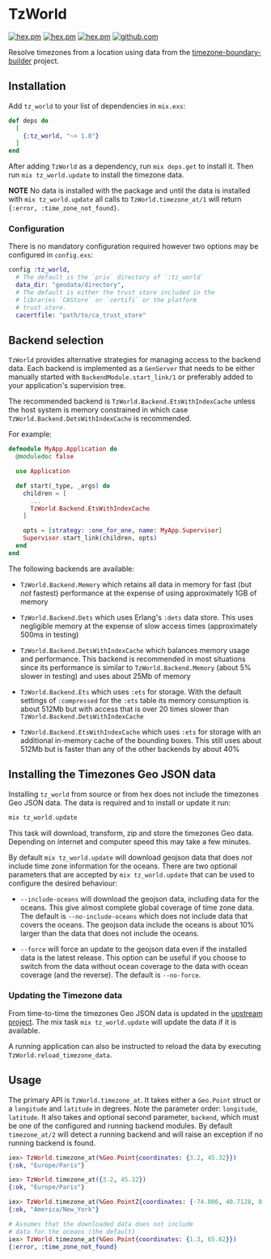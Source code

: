 # TzWorld

[![hex.pm](https://img.shields.io/hexpm/v/tz_world.svg)](https://hex.pm/packages/tz_world)
[![hex.pm](https://img.shields.io/hexpm/dt/tz_world.svg)](https://hex.pm/packages/tz_world)
[![hex.pm](https://img.shields.io/hexpm/l/tz_world.svg)](https://hex.pm/packages/tz_world)
[![github.com](https://img.shields.io/github/last-commit/kimlai/tz_world.svg)](https://github.com/kimlai/tz_world)

Resolve timezones from a location using data from the
[timezone-boundary-builder](https://github.com/evansiroky/timezone-boundary-builder)
project.

## Installation

Add `tz_world` to your list of dependencies in `mix.exs`:

```elixir
def deps do
  [
    {:tz_world, "~> 1.0"}
  ]
end
```

After adding `TzWorld` as a dependency, run `mix deps.get` to install it. Then run `mix tz_world.update` to install the timezone data.

**NOTE** No data is installed with the package and until the data is installed
with `mix tz_world.update` all calls to `TzWorld.timezone_at/1` will return
`{:error, :time_zone_not_found}`.

### Configuration

There is no mandatory configuration required however two options may be configured in `config.exs`:

```elixir
config :tz_world,
  # The default is the `priv` directory of `:tz_world`
  data_dir: "geodata/directory",
  # The default is either the trust store included in the
  # libraries `CAStore` or `certifi` or the platform
  # trust store.
  cacertfile: "path/to/ca_trust_store"
```

## Backend selection

`TzWorld` provides alternative strategies for managing access to the backend data. Each backend is implemented as a `GenServer` that needs to be either manually started with `BackendModule.start_link/1` or preferably added to your application's supervision tree.

The recommended backend is `TzWorld.Backend.EtsWithIndexCache` unless the host system is memory constrained in which case `TzWorld.Backend.DetsWithIndexCache` is recommended.

For example:

```elixir
defmodule MyApp.Application do
  @moduledoc false

  use Application

  def start(_type, _args) do
    children = [
      ...
      TzWorld.Backend.EtsWithIndexCache
    ]

    opts = [strategy: :one_for_one, name: MyApp.Supervisor]
    Supervisor.start_link(children, opts)
  end
end
```
The following backends are available:

* `TzWorld.Backend.Memory` which retains all data in memory for fast (but *not*
  fastest) performance at the expense of using approximately 1GB of memory

* `TzWorld.Backend.Dets` which uses Erlang's `:dets` data store. This uses
  negligible memory at the expense of slow access times (approximately 500ms in
  testing)

* `TzWorld.Backend.DetsWithIndexCache` which balances memory usage and
  performance. This backend is recommended in most situations since its
  performance is similar to `TzWorld.Backend.Memory` (about 5% slower in
  testing) and uses about 25Mb of memory

* `TzWorld.Backend.Ets` which uses `:ets` for storage. With the default
  settings of `:compressed` for the `:ets` table its memory consumption is
  about 512Mb  but with access that is over 20 times slower than
  `TzWorld.Backend.DetsWithIndexCache`

* `TzWorld.Backend.EtsWithIndexCache` which uses `:ets` for storage with an
  additional in-memory cache of the bounding boxes. This still uses about 512Mb
  but is faster than any of the other backends by about 40%

## Installing the Timezones Geo JSON data

Installing `tz_world` from source or from hex does not include the timezones
Geo JSON data. The data is required and to install or update it run:

```elixir
mix tz_world.update
```

This task will download, transform, zip and store the timezones Geo data. Depending on internet and computer speed this may take a few minutes.

By default `mix tz_world.update` will download geojson data that does *not* include time zone information for the oceans. There are two optional parameters that are accepted by `mix tz_world.update` that can be used to configure the desired behaviour:

* `--include-oceans` will download the geojson data, including data for the oceans. This give almost complete global coverage of time zone data.  The default is `--no-include-oceans` which does not include data that covers the oceans. The geojson data include the oceans is about 10% larger than the data that does not include the oceans.

* `--force` will force an update to the geojson data even if the installed data is the latest release. This option can be useful if you choose to switch from the data without ocean coverage to the data with ocean coverage (and the reverse). The default is `--no-force`.

### Updating the Timezone data

From time-to-time the timezones Geo JSON data is updated in the [upstream project](https://github.com/evansiroky/timezone-boundary-builder/releases). The mix task `mix tz_world.update` will update the data if it is available.

A running application can also be instructed to reload the data by executing `TzWorld.reload_timezone_data`.

## Usage

The primary API is `TzWorld.timezone_at`. It takes either a `Geo.Point` struct or a `longitude` and `latitude` in degrees. Note the parameter order: `longitude`, `latitude`. It also takes and optional second parameter, `backend`, which must be one of the configured and running backend modules.  By default `timezone_at/2` will detect a running backend and will raise an exception if no running backend is found.

```elixir
iex> TzWorld.timezone_at(%Geo.Point{coordinates: {3.2, 45.32}})
{:ok, "Europe/Paris"}

iex> TzWorld.timezone_at({3.2, 45.32})
{:ok, "Europe/Paris"}

iex> TzWorld.timezone_at(%Geo.PointZ{coordinates: {-74.006, 40.7128, 0.0}})
{:ok, "America/New_York"}

# Assumes that the downloaded data does not include
# data for the oceans (the default)
iex> TzWorld.timezone_at(%Geo.Point{coordinates: {1.3, 65.62}})
{:error, :time_zone_not_found}
```
